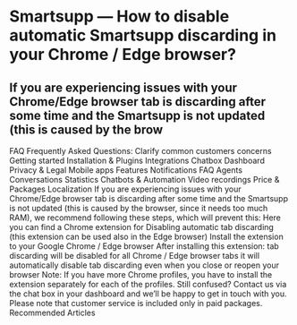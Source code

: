 # Smartsupp — How to disable automatic Smartsupp discarding in your Chrome / Edge browser?
## If you are experiencing issues with your Chrome/Edge browser tab is discarding after some time and the Smartsupp is not updated (this is caused by the brow
FAQ 
Frequently Asked Questions: Clarify common customers concerns 
Getting started 
Installation & Plugins 
Integrations 
Chatbox 
Dashboard 
Privacy & Legal 
Mobile apps 
Features 
Notifications 
FAQ 
Agents 
Conversations 
Statistics 
Chatbots & Automation 
Video recordings 
Price & Packages 
Localization 
If you are experiencing issues with your Chrome/Edge browser tab is discarding after some time and the Smartsupp is not updated (this is caused by the browser, since it needs too much RAM), we recommend following these steps, which will prevent this: 
Here you can find a Chrome extension for Disabling automatic tab discarding (this extension can be used also in the Edge browser) 
Install the extension to your Google Chrome / Edge browser
After installing this extension:
tab discarding will be disabled for all Chrome / Edge browser tabs
it will automatically disable tab discarding even when you close or reopen your browser 
Note: If you have more Chrome profiles, you have to install the extension separately for each of the profiles.
Still confused? Contact us via the chat box in your dashboard and we’ll be happy to get in touch with you. Please note that customer service is included only in paid packages. 
Recommended Articles

